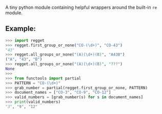 A tiny python module containing helpful wrappers around the built-in `re` module.

## Example:

```python
>>> import regget
>>> regget.first_group_or_none("CO-(\d+)", "CO-43")
"43"
>>> regget.all_groups_or_none("(A)(\d+)(B)", "A43B")
("A", "43", "B")
>>> regget.all_groups_or_none("(A)(\d+)(B)", "???")
None
>>>
>>> from functools import partial
>>> PATTERN = "CO-(\d+)"
>>> grab_number = partial(regget.first_group_or_none, PATTERN)
>>> document_names = ["CO-3", "CO-9", "CO-12"]
>>> valid_numbers = [grab_number(s) for s in document_names]
>>> print(valid_numbers)
"3", "9", "12"
```
